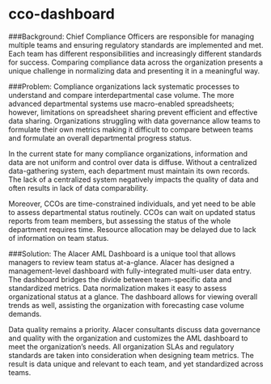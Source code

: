 # cco-dashboard

###Background:
Chief Compliance Officers are responsible for managing multiple teams and ensuring regulatory standards are implemented and met.  Each team has different responsibilities and increasingly different standards for success.  Comparing compliance data across the organization presents a unique challenge in normalizing data and presenting it in a meaningful way.

###Problem:
Compliance organizations lack systematic processes to understand and compare interdepartmental case volume.  The more advanced departmental systems use macro-enabled spreadsheets; however, limitations on spreadsheet sharing prevent efficient and effective data sharing.  Organizations struggling with data governance allow teams to formulate their own metrics making it difficult to compare between teams and formulate an overall departmental progress status.  

In the current state for many compliance organizations, information and data are not uniform and control over data is diffuse.  Without a centralized data-gathering system, each department must maintain its own records.  The lack of a centralized system negatively impacts the quality of data and often results in lack of data comparability.

Moreover, CCOs are time-constrained individuals, and yet need to be able to assess departmental status routinely.  CCOs can wait on updated status reports from team members, but assessing the status of the whole department requires time.  Resource allocation may be delayed due to lack of information on team status.

###Solution:
The Alacer AML Dashboard is a unique tool that allows managers to review team status at-a-glance.  Alacer has designed a management-level dashboard with fully-integrated multi-user data entry.  The dashboard bridges the divide between team-specific data and standardized metrics.  Data normalization makes it easy to assess organizational status at a glance.  The dashboard allows for viewing overall trends as well, assisting the organization with forecasting case volume demands.

Data quality remains a priority.  Alacer consultants discuss data governance and quality with the organization and customizes the AML dashboard to meet the organization’s needs.  All organization SLAs and regulatory standards are taken into consideration when designing team metrics.  The result is data unique and relevant to each team, and yet standardized across teams.
